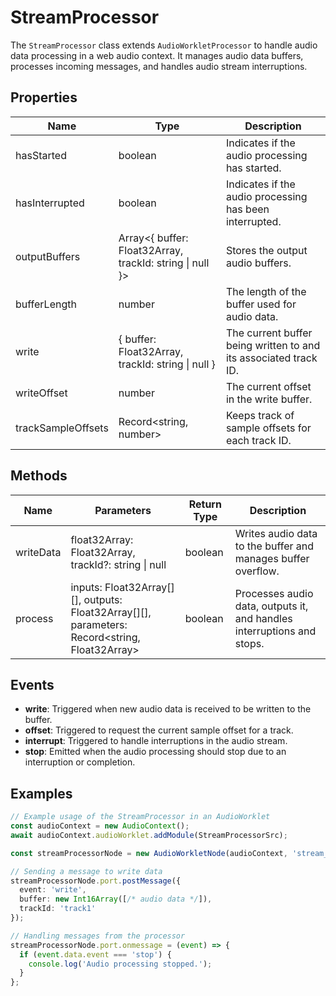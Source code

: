 # StreamProcessor

The `StreamProcessor` class extends `AudioWorkletProcessor` to handle audio data processing in a web audio context. It manages audio data buffers, processes incoming messages, and handles audio stream interruptions.

## Properties

| Name                | Type                  | Description                                                                 |
|---------------------|-----------------------|-----------------------------------------------------------------------------|
| hasStarted          | boolean               | Indicates if the audio processing has started.                              |
| hasInterrupted      | boolean               | Indicates if the audio processing has been interrupted.                     |
| outputBuffers       | Array<{ buffer: Float32Array, trackId: string \| null }> | Stores the output audio buffers.                                            |
| bufferLength        | number                | The length of the buffer used for audio data.                               |
| write               | { buffer: Float32Array, trackId: string \| null } | The current buffer being written to and its associated track ID.            |
| writeOffset         | number                | The current offset in the write buffer.                                     |
| trackSampleOffsets  | Record<string, number> | Keeps track of sample offsets for each track ID.                            |

## Methods

| Name       | Parameters                                      | Return Type | Description                                                                 |
|------------|-------------------------------------------------|-------------|-----------------------------------------------------------------------------|
| writeData  | float32Array: Float32Array, trackId?: string \| null | boolean     | Writes audio data to the buffer and manages buffer overflow.                |
| process    | inputs: Float32Array[][], outputs: Float32Array[][], parameters: Record<string, Float32Array> | boolean     | Processes audio data, outputs it, and handles interruptions and stops.      |

## Events

- **write**: Triggered when new audio data is received to be written to the buffer.
- **offset**: Triggered to request the current sample offset for a track.
- **interrupt**: Triggered to handle interruptions in the audio stream.
- **stop**: Emitted when the audio processing should stop due to an interruption or completion.

## Examples

```typescript
// Example usage of the StreamProcessor in an AudioWorklet
const audioContext = new AudioContext();
await audioContext.audioWorklet.addModule(StreamProcessorSrc);

const streamProcessorNode = new AudioWorkletNode(audioContext, 'stream_processor');

// Sending a message to write data
streamProcessorNode.port.postMessage({
  event: 'write',
  buffer: new Int16Array([/* audio data */]),
  trackId: 'track1'
});

// Handling messages from the processor
streamProcessorNode.port.onmessage = (event) => {
  if (event.data.event === 'stop') {
    console.log('Audio processing stopped.');
  }
};
```